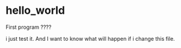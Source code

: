 # hello_world
First  program
????


i just test it.
And I want to know what will happen if i change this file.

